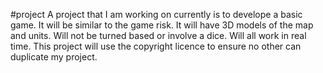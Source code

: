 #project
A project that I am working on currently is to develope a basic game.
  It will be similar to the game risk.
  It will have 3D models of the map and units.
  Will not be turned based or involve a dice.
  Will all work in real time.
This project will use the copyright licence to ensure no other can duplicate my project. 
